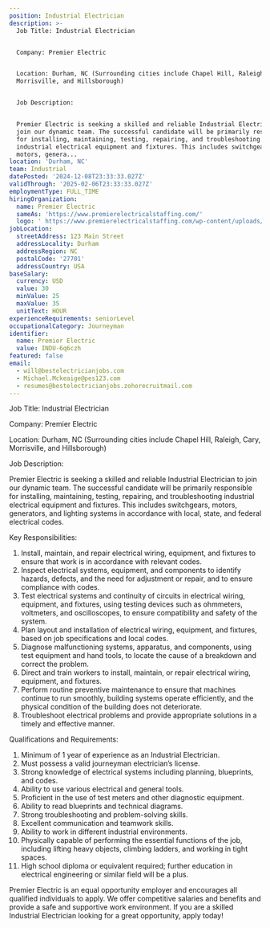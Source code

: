 ```yaml
---
position: Industrial Electrician
description: >-
  Job Title: Industrial Electrician


  Company: Premier Electric


  Location: Durham, NC (Surrounding cities include Chapel Hill, Raleigh, Cary,
  Morrisville, and Hillsborough)


  Job Description:


  Premier Electric is seeking a skilled and reliable Industrial Electrician to
  join our dynamic team. The successful candidate will be primarily responsible
  for installing, maintaining, testing, repairing, and troubleshooting
  industrial electrical equipment and fixtures. This includes switchgears,
  motors, genera...
location: 'Durham, NC'
team: Industrial
datePosted: '2024-12-08T23:33:33.027Z'
validThrough: '2025-02-06T23:33:33.027Z'
employmentType: FULL_TIME
hiringOrganization:
  name: Premier Electric
  sameAs: 'https://www.premierelectricalstaffing.com/'
  logo: ' https://www.premierelectricalstaffing.com/wp-content/uploads/2020/05/Premier-Electrical-Staffing-logo.png'
jobLocation:
  streetAddress: 123 Main Street
  addressLocality: Durham
  addressRegion: NC
  postalCode: '27701'
  addressCountry: USA
baseSalary:
  currency: USD
  value: 30
  minValue: 25
  maxValue: 35
  unitText: HOUR
experienceRequirements: seniorLevel
occupationalCategory: Journeyman
identifier:
  name: Premier Electric
  value: INDU-6q6czh
featured: false
email:
  - will@bestelectricianjobs.com
  - Michael.Mckeaige@pes123.com
  - resumes@bestelectricianjobs.zohorecruitmail.com
---
```




Job Title: Industrial Electrician

Company: Premier Electric

Location: Durham, NC (Surrounding cities include Chapel Hill, Raleigh, Cary, Morrisville, and Hillsborough)

Job Description:

Premier Electric is seeking a skilled and reliable Industrial Electrician to join our dynamic team. The successful candidate will be primarily responsible for installing, maintaining, testing, repairing, and troubleshooting industrial electrical equipment and fixtures. This includes switchgears, motors, generators, and lighting systems in accordance with local, state, and federal electrical codes.

Key Responsibilities:

1. Install, maintain, and repair electrical wiring, equipment, and fixtures to ensure that work is in accordance with relevant codes.
2. Inspect electrical systems, equipment, and components to identify hazards, defects, and the need for adjustment or repair, and to ensure compliance with codes.
3. Test electrical systems and continuity of circuits in electrical wiring, equipment, and fixtures, using testing devices such as ohmmeters, voltmeters, and oscilloscopes, to ensure compatibility and safety of the system.
4. Plan layout and installation of electrical wiring, equipment, and fixtures, based on job specifications and local codes.
5. Diagnose malfunctioning systems, apparatus, and components, using test equipment and hand tools, to locate the cause of a breakdown and correct the problem.
6. Direct and train workers to install, maintain, or repair electrical wiring, equipment, and fixtures.
7. Perform routine preventive maintenance to ensure that machines continue to run smoothly, building systems operate efficiently, and the physical condition of the building does not deteriorate.
8. Troubleshoot electrical problems and provide appropriate solutions in a timely and effective manner.

Qualifications and Requirements:

1. Minimum of 1 year of experience as an Industrial Electrician.
2. Must possess a valid journeyman electrician’s license.
3. Strong knowledge of electrical systems including planning, blueprints, and codes.
4. Ability to use various electrical and general tools.
5. Proficient in the use of test meters and other diagnostic equipment.
6. Ability to read blueprints and technical diagrams.
7. Strong troubleshooting and problem-solving skills.
8. Excellent communication and teamwork skills.
9. Ability to work in different industrial environments.
10. Physically capable of performing the essential functions of the job, including lifting heavy objects, climbing ladders, and working in tight spaces.
11. High school diploma or equivalent required; further education in electrical engineering or similar field will be a plus.

Premier Electric is an equal opportunity employer and encourages all qualified individuals to apply. We offer competitive salaries and benefits and provide a safe and supportive work environment. If you are a skilled Industrial Electrician looking for a great opportunity, apply today!